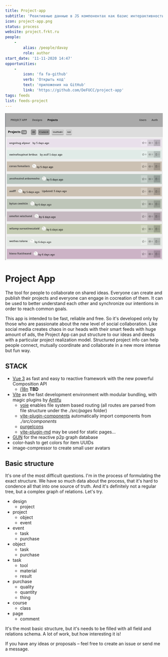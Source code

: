 ```yaml
---
title: Project-app
subtitle: 'Реактивные данные в JS компонентах как базис интерактивности веб-приложения'
icon: project-app.png
status: process
website: project.frkt.ru
people:
    -
        alias: /people/davay
        role: author
start_date: '11-11-2020 14:47'
opportunities:
    -
        icon: 'fa fa-github'
        verb: 'Открыть код'
        text: 'приложения на GitHub'
        link: 'https://github.com/DeFUCC/project-app'
tags: feeds
list: feeds-project
---
```


![](./project-app.png)

# Project App

The tool for people to collaborate on shared ideas. Everyone can create and publish their projects and everyone can engage in cocreation of them. It can be used to better understand each other and synchronize our intentions in order to reach common goals.

This app is intended to be fast, reliable and free. So it's developed only by those who are passionate about the new level of social collaboration. Like social media creates chaos in our heads with their smart feeds with huge amount of ads, the Project App can put structure to our ideas and deeds with a particular project realization model. Structured project info can help people connect, mutually coordinate and collaborate in a new more intense but fun way. 

## STACK
- [Vue 3](https://v3.vuejs.org/) as fast and easy to reactive framework with the new powerful Composition API
  - [i18n](https://vue-i18n-next.intlify.dev/advanced/composition.html#basic-usage) **TBD**
- [Vite](https://github.com/vitejs/vite) as the fast development environment with modular bundling, with magic plugins by [Antifu](https://github.com/antfu)
  - [voie](https://github.com/vamplate/vite-plugin-voie)  enables file system based routing (all routes are parsed from file structure under the *./src/pages* folder) 
  - [vite-plugin-components](https://github.com/antfu/vite-plugin-components) automatically import components from *./src/components* 
  - [purgeIcons](https://github.com/antfu/purge-icons) 
  - [vite-plugin-md](https://github.com/antfu/vite-plugin-md) may be used for static pages...
- [GUN](https://gun.eco/) for the reactive p2p graph database
- color-hash to get colors for item UUIDs
- image-compressor to create small user avatars

## Basic structure

It's one of the most difficult questions. I'm in the process of formulating the exact structure. We have so much data about the process, that it's hard to condence all that into one source of truth. And it's definitely not a regular tree, but a complex graph of relations. Let's try.


- design
  - project
- project
  - object
  - event
- event
  - task
  - purchase
- object
  - task
  - purchase
- task
  - tool
  - material
  - result
- purchase
  - quality
  - quantity
  - thing
- course
  - class
- page
  - comment


It's the most basic structure, but it's needs to be filled with all field and relations schema. A lot of work, but how interesting it is!

If you have any ideas or proposals – feel free to create an issue or send me a message. 
